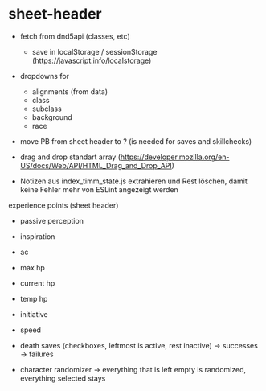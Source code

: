 # sheet-header
- fetch from dnd5api (classes, etc)
    - save in localStorage / sessionStorage (https://javascript.info/localstorage)
- dropdowns for
    - alignments (from data)
    - class
    - subclass
    - background
    - race


- move PB from sheet header to ? (is needed for saves and skillchecks)
- drag and drop standart array (https://developer.mozilla.org/en-US/docs/Web/API/HTML_Drag_and_Drop_API)
- Notizen aus index_timm_state.js extrahieren und Rest löschen, damit keine Fehler mehr von ESLint angezeigt werden

experience points (sheet header)
- passive perception
- inspiration

- ac
- max hp
- current hp
- temp hp

- initiative
- speed

- death saves (checkboxes, leftmost is active, rest inactive)
    -> successes
    -> failures

- character randomizer
    -> everything that is left empty is randomized, everything selected stays